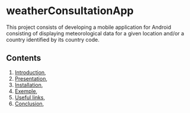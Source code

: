 # weatherConsultationApp

This project consists of developing a mobile application for Android consisting of displaying meteorological data for a given location and/or a country identified by its country code.

## Contents

1. [Introduction](),
2. [Presentation](),
3. [Installation](),
4. [Exemple](),
5. [Useful links](),
6. [Conclusion](),
